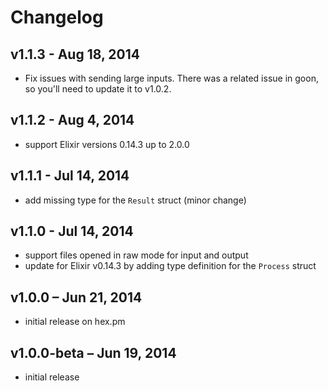 Changelog
=========

## v1.1.3 - Aug 18, 2014

  * Fix issues with sending large inputs. There was a related issue in goon, so
    you'll need to update it to v1.0.2.


## v1.1.2 - Aug 4, 2014

  * support Elixir versions 0.14.3 up to 2.0.0


## v1.1.1 - Jul 14, 2014

  * add missing type for the `Result` struct (minor change)


## v1.1.0 - Jul 14, 2014

  * support files opened in raw mode for input and output
  * update for Elixir v0.14.3 by adding type definition for the `Process`
    struct


## v1.0.0 – Jun 21, 2014

  * initial release on hex.pm


## v1.0.0-beta – Jun 19, 2014

  * initial release
